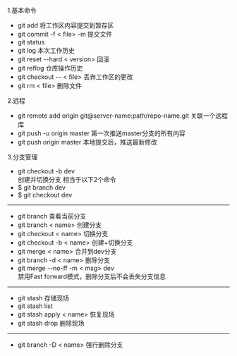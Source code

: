 1.基本命令

- git add 将工作区内容提交到暂存区
- git commit -f < file> -m <msg> 提交文件
- git status
- git log 本次工作历史
- git reset --hard < version> 回滚
- git reflog 仓库操作历史
- git checkout -- < file> 丢弃工作区的更改
- git rm < file> 删除文件

2.远程

- git remote add origin git@server-name:path/repo-name.git  关联一个远程库
- git push -u origin master 第一次推送master分支的所有内容
- git push origin master 
  本地提交后，推送最新修改

3.分支管理

- git checkout -b dev   
  创建并切换分支
  相当于以下2个命令
- $ git branch dev
- $ git checkout dev

---

- git branch 查看当前分支
- git branch < name> 创建分支
- git checkout < name> 切换分支
- git checkout -b < name>  创建+切换分支
- git merge < name>  合并到dev分支
- git branch -d < name> 删除分支
- git merge --no-ff -m < msg> dev  
  禁用Fast forward模式，删除分支后不会丢失分支信息

---

- git stash 存储现场
- git stash list 
- git stash apply < name> 恢复现场
- git stash drop 删除现场

---

- git branch -D < name> 强行删除分支
